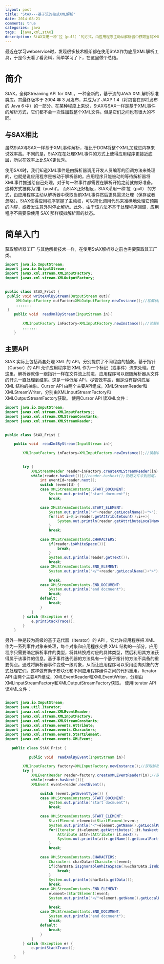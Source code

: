 ```yaml
---
layout: post
title: "StAX---基于流的拉式XML解析"
date: 2014-08-21
comments: true
categories: java
tags:  [java,xml,stAX]
description: StAX采用一种‘拉（pull）‘的方式，由应用程序主动从解析器中获取当前XML事件然后更具需求处理（保存或者忽略）。StAX使得应用程序掌握了主动权，可以简化调用代码来准确地处理它预期的内容，或者发生意外时停止解析。此外，由于该方法不基于处理程序回调，应用程序不需要像使用 SAX 那样模拟解析器的状态。
---
```



最近在学习webservice时，发现很多技术框架都在使用StAX作为底层XML解析工具，于是今天看了看资料，简单学习了下，在这里做个总结。
# 简介
StAX，全称Streaming API for XML，一种全新的，基于流的JAVA XML解析标准类库。其最终版本于 2004 年 3 月发布，并成为了 JAXP 1.4（将包含在即将发布的 Java 6 中）的一部分。在某种程度上来说，StAX与SAX一样是基于XML事件的解析方式，它们都不会一次性加载整个XML文件。但是它们之间也有很大的不同。

<!--more-->
## 与SAX相比
虽然StAX与SAX一样基于XML事件解析，相比于DOM将整个XML加载进内存来说效率高。不同的是，StAX在在处理XML事件的方式上使得应用程序更接近底层，所以在效率上比SAX更优秀。
 
使用SAX时，我们知道XML事件是由解析器调用开发人员编写的回调方法来处理的，也就是说应用程序是被动于解析器的。应用程序只能被动的等待解析器将XML事件推送给自己处理，对于每一种事件都需要在解析开始之前就做好准备。这种方式被称为‘推（push)‘。
而StAX正好相反，StAX采用一种‘拉（pull）‘的方式，由应用程序主动从解析器中获取当前XML事件然后更具需求处理（保存或者忽略）。StAX使得应用程序掌握了主动权，可以简化调用代码来准确地处理它预期的内容，或者发生意外时停止解析。此外，由于该方法不基于处理程序回调，应用程序不需要像使用 SAX 那样模拟解析器的状态。



# 简单入门

获取解析器工厂
与其他解析技术一样，在使用StAX解析器之前也需要获取其工厂类。
```java
import java.io.InputStream;  
import java.io.OutputStream;  
import javax.xml.stream.XMLInputFactory;  
import javax.xml.stream.XMLOutputFactory;  
  
  
public class StAX_Frist {  
 public void writeXMlByStream(OutputStream out){  
     XMLOutputFactory outFactor=XMLOutputFactory.newInstance();//写解析器工厂  
     .......  
 }  
    public void  readXmlByStream(InputStream in){  
          
        XMLInputFactory inFactory=XMLInputFactory.newInstance();//读解析器工厂  
        .......  
    } 
```
 
## 主要API
StAX 实际上包括两套处理 XML 的 API，分别提供了不同程度的抽象。基于指针（Cursor）的 API 允许应用程序把 XML 作为一个标记（或事件）流来处理。在这里，解析器就像一跟指针一样在文件流上前进，应用程序可以跟随解析器从文件的开头一直处理到结尾。这是一种低层 API，尽管效率高，但是没有提供底层 XML 结构的抽象。Cursor API 由两个主要API组成，XMLStreamReader和XMLStreamWriter，分别由XMLInputStreamFactory和XMLOutputStreamFactory获取。
使用Cursor API 读XML文件：

```java
import java.io.InputStream;  
import javax.xml.stream.XMLInputFactory;;  
import javax.xml.stream.XMLStreamConstants;  
import javax.xml.stream.XMLStreamReader;  
  
  
public class StAX_Frist {  
      
    public void  readXmlByStream(InputStream in){  
          
        XMLInputFactory inFactory=XMLInputFactory.newInstance();//读解析器工厂  
          
  
        try {  
            XMLStreamReader reader=inFactory.createXMLStreamReader(in);//获取读解析器  
            while(reader.hasNext()){//reader.hasNext();说明文件未到结尾。  
                int eventId=reader.next();  
                switch (eventId) {  
                case XMLStreamConstants.START_DOCUMENT:  
                    System.out.println("start docmuent");  
                    break;  
                      
                case XMLStreamConstants.START_ELEMENT:  
                    System.out.println("<"+reader.getLocalName()+">");  
                    for(int i=0;i<reader.getAttributeCount();i++){  
                        System.out.println(reader.getAttributeLocalName(i)+"="+reader.getAttributeValue(i));  
                    }  
                    break;  
                      
                case XMLStreamConstants.CHARACTERS:  
                    if(reader.isWhiteSpace()){  
                        break;  
                    }  
                    System.out.println(reader.getText());  
                    break;  
                case XMLStreamConstants.END_ELEMENT:  
                    System.out.println("</"+reader.getLocalName()+">");  
                      
                    break;  
                case XMLStreamConstants.END_DOCUMENT:  
                    System.out.println("end docmuent");  
                    break;  
                default:  
                    break;  
                }  
            }  
        } catch (Exception e) {  
            e.printStackTrace();  
        }  
    }  
```
另外一种是较为高级的基于迭代器（Iterator）的 API ，它允许应用程序把 XML 作为一系列事件对象来处理，每个对象和应用程序交换 XML 结构的一部分。应用程序只需要确定解析事件的类型，将其转换成对应的具体类型，然后利用其方法获得属于该事件的信息。基于事件迭代器的方法具有一个基于指针的方法不具备的重要优点。通过将解析器事件变成一级对象，从而让应用程序可以采用面向对象的方式处理它们。这样做有助于模块化和不同应用程序组件之间的代码重用。Iterator API 由两个主要API组成，XMLEventReader和XMLEventWriter，分别由XMLInputStreamFactory和XMLOutputStreamFactory获取。
使用Iterator API 读XML文件：

```java

import java.io.InputStream;  
import java.util.Iterator;  
import javax.xml.stream.XMLEventReader;  
import javax.xml.stream.XMLInputFactory;  
import javax.xml.stream.XMLStreamConstants;  
import javax.xml.stream.events.Attribute;  
import javax.xml.stream.events.Characters;  
import javax.xml.stream.events.StartElement;  
import javax.xml.stream.events.XMLEvent;  
  
   public class StAX_Frist {  
      
           public void  readXmlByEvent(InputStream in){  
          
        XMLInputFactory factory=XMLInputFactory.newInstance();//获取解析器工厂  
        try {  
            XMLEventReader reader=factory.createXMLEventReader(in);//获取解析器  
            while(reader.hasNext()){  
            XMLEvent event=reader.nextEvent();  
              
                switch (event.getEventType()) {  
                case XMLStreamConstants.START_DOCUMENT:  
                    System.out.println("start docmuent");  
                    break;  
                      
                case XMLStreamConstants.START_ELEMENT:  
                    StartElement element=(StartElement)event;  
                    System.out.println("<"+element.getName().getLocalPart()+">");  
                    for(Iterator it=element.getAttributes();it.hasNext();){  
                        Attribute attr=(Attribute) it.next();  
                        System.out.println(attr.getName().getLocalPart()+"="+attr.getValue());  
                    }  
                    break;  
                      
                case XMLStreamConstants.CHARACTERS:  
                    Characters charData=(Characters)event;  
                    if(charData.isIgnorableWhiteSpace()&&charData.isWhiteSpace()){  
                        break;  
                    }  
                    System.out.println(charData.getData());  
                    break;  
                case XMLStreamConstants.END_ELEMENT:  
                    element=(StartElement)event;  
                    System.out.println("</"+element.getName().getLocalPart()+">");  
                      
                    break;  
                case XMLStreamConstants.END_DOCUMENT:  
                    System.out.println("end docmuent");  
                    break;  
                default:  
                    break;  
                }  
            }  
        } catch (Exception e) {  
            e.printStackTrace();  
        }  
    }  
```